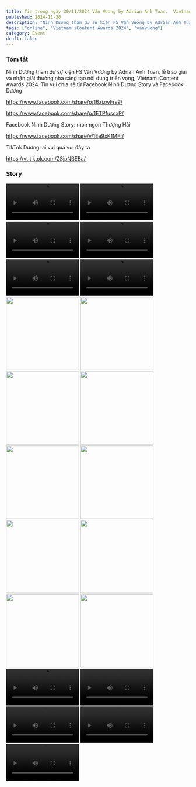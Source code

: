 ```yaml
---
title: Tin trong ngày 30/11/2024 Vấn Vương by Adrian Anh Tuan,  Vietnam iContent Awards 2024
published: 2024-11-30
description: "Ninh Dương tham dự sự kiện FS Vấn Vương by Adrian Anh Tuan, lễ trao giải và nhận giải thưởng nhà sáng tạo nội dung triển vọng, Vietnam iContent Awards 2024."
tags: ["online", "Vietnam iContent Awards 2024", "vanvuong"]
category: Event
draft: false
---
```


### Tóm tắt 

Ninh Dương tham dự sự kiện FS Vấn Vương by Adrian Anh Tuan, lễ trao giải và nhận giải thưởng nhà sáng tạo nội dung triển vọng, Vietnam iContent Awards 2024.
Tin vui chia sẻ từ Facebook Ninh Dương Story và Facebook Dương 

https://www.facebook.com/share/p/16zizwFrs9/

https://www.facebook.com/share/p/1ETPfuscxP/

Facebook Ninh Dương Story: món ngon Thượng Hải 

https://www.facebook.com/share/v/1Ee9xK1MFt/

TikTok Dương: ai vui quá vui đây ta 

https://vt.tiktok.com/ZSjpNBEBa/


### Story 

<video width="200" controls>
  <source type="video/mp4" src="https://github.com/user-attachments/assets/7135c7eb-0ba0-4545-ba33-75ab2985eed2" >
</video>

<video width="200" controls>
  <source type="video/mp4" src="https://github.com/user-attachments/assets/f76d938c-8e4b-4e20-ab23-9939a5f97a5d" >
</video>

<video width="200" controls>
  <source type="video/mp4" src="https://github.com/user-attachments/assets/6a66c828-c718-4d8f-ae90-57ef3ca39393" >
</video>

<video width="200" controls>
  <source type="video/mp4" src="https://github.com/user-attachments/assets/765b8bbf-c9de-40ab-8b48-e83ae682af3c" >
</video>

<video width="200" controls>
  <source type="video/mp4" src="https://github.com/user-attachments/assets/44a551d1-fc62-4e00-ace0-97890196acf2" >
</video>

<video width="200" controls>
  <source type="video/mp4" src="https://github.com/user-attachments/assets/b812467d-c47a-406f-9ccd-032a8c56354f" >
</video>

<img width="200" src="https://github.com/user-attachments/assets/7edcb639-f77f-4f00-aea9-8d7cfc7eca84" />

<img width="200" src="https://github.com/user-attachments/assets/e31bb1e0-710c-4a03-93a7-214898a62a60" />

<img width="200" src="https://github.com/user-attachments/assets/bb6a2e0a-b26d-4fdf-a621-aaa90df3a2de" />

<img width="200" src="https://github.com/user-attachments/assets/3265c3fd-3eb9-4c70-8e88-6f1c6f365e0e" />

<img width="200" src="https://github.com/user-attachments/assets/8b08f74c-73f9-43a4-9d34-d54f0fb8f726" />

<img width="200" src="https://github.com/user-attachments/assets/6f22dc47-1003-4916-a569-ef971bd5e3a3" />

<img width="200" src="https://github.com/user-attachments/assets/2fe01b44-80b6-40b7-b38a-3bed05d3add6" />

<img width="200" src="https://github.com/user-attachments/assets/d305b521-c979-4180-bf9c-65cb931f52f5" />

<img width="200" src="https://github.com/user-attachments/assets/871602ef-63af-4cc5-a17d-f1fbf013260b" />

<img width="200" src="https://github.com/user-attachments/assets/fbdfd3c2-819f-4509-a164-2f3433be0c95" />

<video width="200" controls>
  <source type="video/mp4" src="https://github.com/user-attachments/assets/59686241-2e2c-45ef-94f0-189efadfa151" >
</video>

<video width="200" controls>
  <source type="video/mp4" src="https://github.com/user-attachments/assets/2e1b97ac-d94e-43c4-8ad0-a202005b1e8d" >
</video>

<video width="200" controls>
  <source type="video/mp4" src="https://github.com/user-attachments/assets/a4e22f63-cc7e-4495-8727-9ca5243dda19" >
</video>

<video width="200" controls>
  <source type="video/mp4" src="https://github.com/user-attachments/assets/c25b2133-7d69-4504-8351-e4151369def5" >
</video>

<video width="200" controls>
  <source type="video/mp4" src="https://github.com/user-attachments/assets/507f9771-8a17-4cd6-a084-62a4bbde4c


### Threads 

<blockquote class="text-post-media" data-text-post-permalink="https://www.threads.net/@ninhduong_summary/post/DC9ep56zcfr" data-text-post-version="0" id="ig-tp-DC9ep56zcfr" style=" background:#FFF; border-width: 1px; border-style: solid; border-color: #00000026; border-radius: 16px; max-width:540px; margin: 1px; min-width:270px; padding:0; width:99.375%; width:-webkit-calc(100% - 2px); width:calc(100% - 2px);"> <a href="https://www.threads.net/@ninhduong_summary/post/DC9ep56zcfr" style=" background:#FFFFFF; line-height:0; padding:0 0; text-align:center; text-decoration:none; width:100%; font-family: -apple-system, BlinkMacSystemFont, sans-serif;" target="_blank"> <div style=" padding: 40px; display: flex; flex-direction: column; align-items: center;"><div style=" display:block; height:32px; width:32px; padding-bottom:20px;"> <svg aria-label="Threads" height="32px" role="img" viewBox="0 0 192 192" width="32px" xmlns="http://www.w3.org/2000/svg"> <path d="M141.537 88.9883C140.71 88.5919 139.87 88.2104 139.019 87.8451C137.537 60.5382 122.616 44.905 97.5619 44.745C97.4484 44.7443 97.3355 44.7443 97.222 44.7443C82.2364 44.7443 69.7731 51.1409 62.102 62.7807L75.881 72.2328C81.6116 63.5383 90.6052 61.6848 97.2286 61.6848C97.3051 61.6848 97.3819 61.6848 97.4576 61.6855C105.707 61.7381 111.932 64.1366 115.961 68.814C118.893 72.2193 120.854 76.925 121.825 82.8638C114.511 81.6207 106.601 81.2385 98.145 81.7233C74.3247 83.0954 59.0111 96.9879 60.0396 116.292C60.5615 126.084 65.4397 134.508 73.775 140.011C80.8224 144.663 89.899 146.938 99.3323 146.423C111.79 145.74 121.563 140.987 128.381 132.296C133.559 125.696 136.834 117.143 138.28 106.366C144.217 109.949 148.617 114.664 151.047 120.332C155.179 129.967 155.42 145.8 142.501 158.708C131.182 170.016 117.576 174.908 97.0135 175.059C74.2042 174.89 56.9538 167.575 45.7381 153.317C35.2355 139.966 29.8077 120.682 29.6052 96C29.8077 71.3178 35.2355 52.0336 45.7381 38.6827C56.9538 24.4249 74.2039 17.11 97.0132 16.9405C119.988 17.1113 137.539 24.4614 149.184 38.788C154.894 45.8136 159.199 54.6488 162.037 64.9503L178.184 60.6422C174.744 47.9622 169.331 37.0357 161.965 27.974C147.036 9.60668 125.202 0.195148 97.0695 0H96.9569C68.8816 0.19447 47.2921 9.6418 32.7883 28.0793C19.8819 44.4864 13.2244 67.3157 13.0007 95.9325L13 96L13.0007 96.0675C13.2244 124.684 19.8819 147.514 32.7883 163.921C47.2921 182.358 68.8816 191.806 96.9569 192H97.0695C122.03 191.827 139.624 185.292 154.118 170.811C173.081 151.866 172.51 128.119 166.26 113.541C161.776 103.087 153.227 94.5962 141.537 88.9883ZM98.4405 129.507C88.0005 130.095 77.1544 125.409 76.6196 115.372C76.2232 107.93 81.9158 99.626 99.0812 98.6368C101.047 98.5234 102.976 98.468 104.871 98.468C111.106 98.468 116.939 99.0737 122.242 100.233C120.264 124.935 108.662 128.946 98.4405 129.507Z" /></svg></div><div style=" font-size: 15px; line-height: 21px; color: #000000; font-weight: 600; "> View on Threads</div></div></a></blockquote>
<script async src="https://www.threads.net/embed.js"></script>